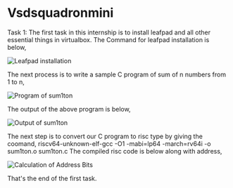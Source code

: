 # Vsdsquadronmini
Task 1: The first task in this internship is to install leafpad and all other essential things in virtualbox.
The Command for leafpad installation is below,

![Leafpad installation](https://github.com/Jayanth853/Vsdsquadronmini/assets/173602478/d9462859-293b-4a55-b83a-5d0b23999862)

The next process is to write a sample C program of sum of n numbers from 1 to n,

![Program of sum1ton](https://github.com/Jayanth853/Vsdsquadronmini/assets/173602478/f664b613-cd6e-4079-96b9-32ba01a745a2)

The output of the above program is below,

![Output of sum1ton](https://github.com/Jayanth853/Vsdsquadronmini/assets/173602478/e23a3710-5048-45fc-bbfa-959193861e97)

The next step is to convert our C program to risc type by giving the coomand,
riscv64-unknown-elf-gcc -O1 -mabi=lp64 -march=rv64i -o sum1ton.o sum1ton.c
The compiled risc code is below along with address,

![Calculation of Address Bits](https://github.com/Jayanth853/Vsdsquadronmini/assets/173602478/841983e5-ee4d-493c-a9e3-4447588cbf54)

That's the end of the first task.




